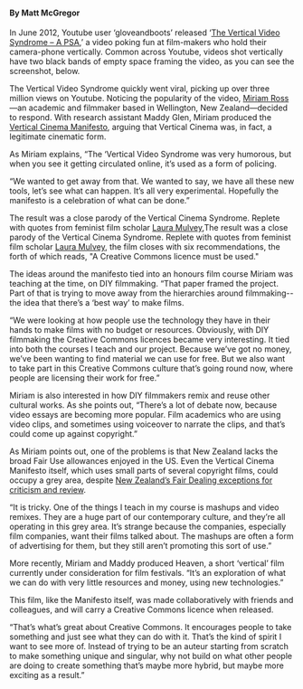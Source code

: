 <html><body><h4>By Matt McGregor</h4>

In June 2012, Youtube user ‘gloveandboots’ released ‘<a href="http://www.youtube.com/watch?v=Bt9zSfinwFA" target="_blank">The Vertical Video Syndrome – A PSA</a>,’ a video poking fun at film-makers who hold their camera-phone vertically. Common across Youtube, videos shot vertically have two black bands of empty space framing the video, as you can see the screenshot, below.



The Vertical Video Syndrome quickly went viral, picking up over three million views on Youtube. Noticing the popularity of the video, <a href="http://www.victoria.ac.nz/seftms/about/staff/miriam-ross" target="_blank">Miriam Ross</a>—an academic and filmmaker based in Wellington, New Zealand—decided to respond. With research assistant Maddy Glen, Miriam produced the <a href="http://www.youtube.com/watch?v=buHSJitp46w" target="_blank">Vertical Cinema Manifesto</a>, arguing that Vertical Cinema was, in fact, a legitimate cinematic form.



As Miriam explains, “The ‘Vertical Video Syndrome was very humorous, but when you see it getting circulated online, it’s used as a form of policing.



“We wanted to get away from that. We wanted to say, we have all these new tools, let’s see what can happen. It’s all very experimental. Hopefully the manifesto is a celebration of what can be done.”



The result was a close parody of the Vertical Cinema Syndrome. Replete with quotes from feminist film scholar <a href="http://en.wikipedia.org/wiki/Laura_Mulvey" target="_blank">Laura Mulvey</a>,The result was a close parody of the Vertical Cinema Syndrome. Replete with quotes from feminist film scholar <a href="http://en.wikipedia.org/wiki/Laura_Mulvey" target="_blank">Laura Mulvey</a>, the film closes with six recommendations, the forth of which reads, "A Creative Commons licence must be used."



The ideas around the manifesto tied into an honours film course Miriam was teaching at the time, on DIY filmmaking. “That paper framed the project. Part of that is trying to move away from the hierarchies around filmmaking--the idea that there’s a ‘best way’ to make films.



“We were looking at how people use the technology they have in their hands to make films with no budget or resources. Obviously, with DIY filmmaking the Creative Commons licences became very interesting. It tied into both the courses I teach and our project. Because we’ve got no money, we’ve been wanting to find material we can use for free. But we also want to take part in this Creative Commons culture that’s going round now, where people are licensing their work for free.”



Miriam is also interested in how DIY filmmakers remix and reuse other cultural works. As she points out, “There’s a lot of debate now, because video essays are becoming more popular. Film academics who are using video clips, and sometimes using voiceover to narrate the clips, and that’s could come up against copyright.”



As Miriam points out, one of the problems is that New Zealand lacks the broad Fair Use allowances enjoyed in the US. Even the Vertical Cinema Manifesto itself, which uses small parts of several copyright films, could occupy a grey area, despite <a href="http://www.legislation.govt.nz/act/public/1994/0143/latest/DLM345961.html" target="_blank">New Zealand’s Fair Dealing exceptions for criticism and review</a>.



“It is tricky. One of the things I teach in my course is mashups and video remixes. They are a huge part of our contemporary culture, and they’re all operating in this grey area. It’s strange because the companies, especially film companies, want their films talked about. The mashups are often a form of advertising for them, but they still aren’t promoting this sort of use.”



More recently, Miriam and Maddy produced Heaven, a short ‘vertical’ film currently under consideration for film festivals. “It’s an exploration of what we can do with very little resources and money, using new technologies.”



This film, like the Manifesto itself, was made collaboratively with friends and colleagues, and will carry a Creative Commons licence when released.



“That’s what’s great about Creative Commons. It encourages people to take something and just see what they can do with it. That’s the kind of spirit I want to see more of. Instead of trying to be an auteur starting from scratch to make something unique and singular, why not build on what other people are doing to create something that’s maybe more hybrid, but maybe more exciting as a result.”</body></html>